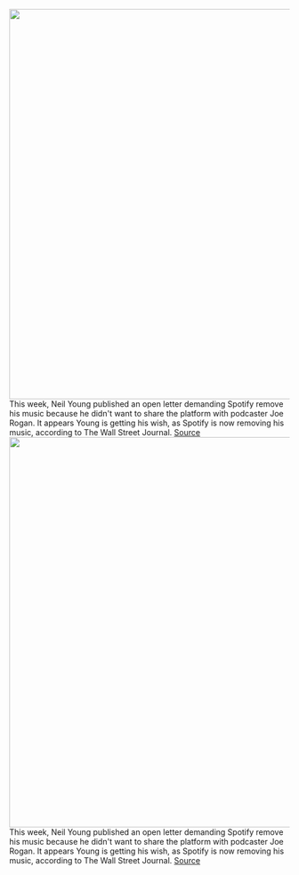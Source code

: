 <img src='https://cdn.vox-cdn.com/thumbor/pZWBVlXTjzU8koJ-p2QIQSUGRKE=/0x0:3000x2000/1200x800/filters:focal(1281x577:1761x1057)/cdn.vox-cdn.com/uploads/chorus_image/image/70436827/1176615377.0.jpg' width='700px' /><br/>
This week, Neil Young published an open letter demanding Spotify remove his music because he didn't want to share the platform with podcaster Joe Rogan. It appears Young is getting his wish, as Spotify is now removing his music, according to The Wall Street Journal.
<a href='https://www.theverge.com/2022/1/26/22903354/spotify-joe-rogan-removing-neil-young-music'> Source <a/><img src='https://cdn.vox-cdn.com/thumbor/pZWBVlXTjzU8koJ-p2QIQSUGRKE=/0x0:3000x2000/1200x800/filters:focal(1281x577:1761x1057)/cdn.vox-cdn.com/uploads/chorus_image/image/70436827/1176615377.0.jpg' width='700px' /><br/>
This week, Neil Young published an open letter demanding Spotify remove his music because he didn't want to share the platform with podcaster Joe Rogan. It appears Young is getting his wish, as Spotify is now removing his music, according to The Wall Street Journal.
<a href='https://www.theverge.com/2022/1/26/22903354/spotify-joe-rogan-removing-neil-young-music'> Source <a/>